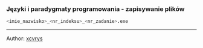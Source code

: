 ###  Języki i paradygmaty programowania - zapisywanie plików
```bash
<imie_nazwisko>_<nr_indeksu>_<nr_zadanie>.exe
```

---

Author: [xcvrys](https://github.com/xcvrys)
